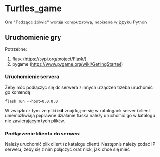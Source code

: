 # Turtles_game
Gra "Pędzące żółwie" wersja komputerowa, napisana w języku Python

## Uruchomienie gry

Potrzebne:
1. flask (https://pypi.org/project/Flask/)
2. pygame (https://www.pygame.org/wiki/GettingStarted)

### Uruchomienie servera:
Żeby móc podłączyć się do serwera z innych urządzeń trzeba uruchomić go komendą
```
flask run --host=0.0.0.0
```
W związku z tym, że pliki __init__ znajdujące się w katalogach server i client uniemożliwiają poprawne działanie flaska należy uruchomić go w katalogu nie zawierającym tych plików.

### Podłączenie klienta do serwera

Należy uruchomić plik client (z katalogu client). Następnie należy podać IP serwera, żeby się z nim połączyć oraz nick, jaki chce się mieć
